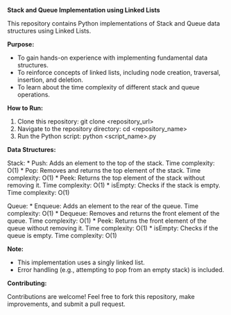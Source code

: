 **Stack and Queue Implementation using Linked Lists**

This repository contains Python implementations of Stack and Queue data structures using Linked Lists. 

**Purpose:**

* To gain hands-on experience with implementing fundamental data structures.
* To reinforce concepts of linked lists, including node creation, traversal, insertion, and deletion.
* To learn about the time complexity of different stack and queue operations.

**How to Run:**

1. Clone this repository: git clone <repository_url>
2. Navigate to the repository directory: cd <repository_name>
3. Run the Python script: python <script_name>.py 

**Data Structures:**

Stack:
    * Push: Adds an element to the top of the stack. Time complexity: O(1)
    * Pop: Removes and returns the top element of the stack. Time complexity: O(1)
    * Peek: Returns the top element of the stack without removing it. Time complexity: O(1)
    * isEmpty: Checks if the stack is empty. Time complexity: O(1)

Queue:
    * Enqueue: Adds an element to the rear of the queue. Time complexity: O(1)
    * Dequeue: Removes and returns the front element of the queue. Time complexity: O(1)
    * Peek: Returns the front element of the queue without removing it. Time complexity: O(1)
    * isEmpty: Checks if the queue is empty. Time complexity: O(1)

**Note:**

* This implementation uses a singly linked list.
* Error handling (e.g., attempting to pop from an empty stack) is included.

**Contributing:**

Contributions are welcome! Feel free to fork this repository, make improvements, and submit a pull request.
